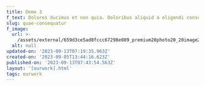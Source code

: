 ```yaml
---
title: Demo 3
f_text: Dolores ducimus et non quia. Doloribus aliquid a eligendi consequatur even
slug: quae-consequatur
f_image:
  url: >-
    /assets/external/659d3ce5ad8fccc67298e089_premium20photo20_20image20of20bowling20action.jpeg
  alt: null
updated-on: '2023-09-13T07:19:35.963Z'
created-on: '2023-09-05T13:44:16.623Z'
published-on: '2023-09-13T07:43:54.563Z'
layout: '[ourwork].html'
tags: ourwork
---
```



